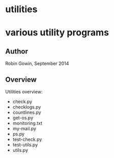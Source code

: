 utilities
=========

# various utility programs

## Author

Robin Gowin, September 2014

## Overview

Utilities overview:	

* check.py
* checklogs.py
* countlines.py
* get-os.py
* monitoring.txt
* my-mail.py
* ps.py
* test-check.py
* test-utils.py
* utils.py

